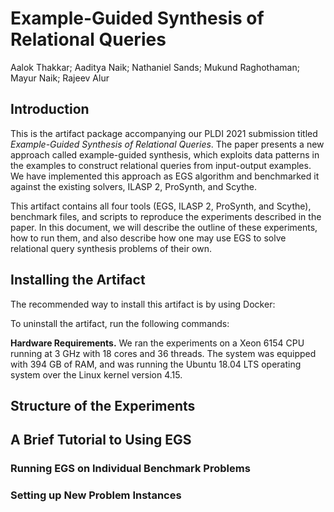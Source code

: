 Example-Guided Synthesis of Relational Queries
===============================================

Aalok Thakkar; Aaditya Naik; Nathaniel Sands; Mukund Raghothaman; Mayur Naik; Rajeev Alur

Introduction
------------

This is the artifact package accompanying our PLDI 2021 submission titled _Example-Guided Synthesis of Relational Queries_. The paper presents a new approach called example-guided synthesis, which exploits data patterns in the examples to construct relational queries from input-output examples. We have
implemented this approach as EGS algorithm and benchmarked it against the existing solvers, ILASP 2, ProSynth, and Scythe. 

This artifact contains all four tools (EGS, ILASP 2, ProSynth, and Scythe), benchmark files, and scripts to reproduce the
experiments described in the paper. In this document, we will describe the outline of these experiments, how to run
them, and also describe how one may use EGS to solve relational query synthesis problems of their own.

Installing the Artifact
-----------------------

The recommended way to install this artifact is by using Docker:

To uninstall the artifact, run the following commands:

__Hardware Requirements.__ We ran the experiments on a Xeon 6154 CPU running at 3 GHz with 18 cores and 36 threads. The
system was equipped with 394 GB of RAM, and was running the Ubuntu 18.04 LTS operating system over the Linux kernel
version 4.15. 

Structure of the Experiments
----------------------------

A Brief Tutorial to Using EGS
----------------------------------

### Running EGS on Individual Benchmark Problems

### Setting up New Problem Instances
